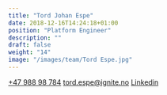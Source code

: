 ```yaml
---
title: "Tord Johan Espe"
date: 2018-12-16T14:24:18+01:00
position: "Platform Engineer"
description: ""
draft: false
weight: "14"
image: "/images/team/Tord Espe.jpg"
---
```


<a class="phoneto" href="tel:+47 988 98 784"><i class="fas fa-phone"></i>+47 988 98 784</a>
<a class="mailto" href="mailto:tord.espe@ignite.no"><i class="fas fa-envelope"></i></i>tord.espe@ignite.no</a>
<a class="mailto" target="_blank" href="https://www.linkedin.com/in/tjespe/"><i class="fab fa-linkedin-in"></i>Linkedin</a>
